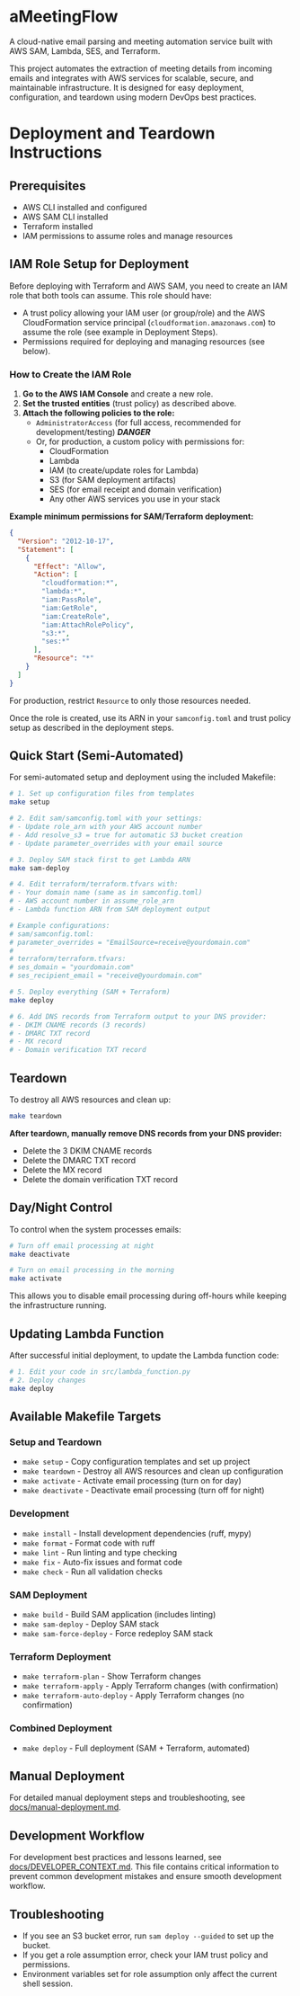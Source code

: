 # aMeetingFlow

A cloud-native email parsing and meeting automation service built with AWS SAM, Lambda, SES, and Terraform.

This project automates the extraction of meeting details from incoming emails and integrates with AWS services for scalable, secure, and maintainable infrastructure. It is designed for easy deployment, configuration, and teardown using modern DevOps best practices.

# Deployment and Teardown Instructions

## Prerequisites
- AWS CLI installed and configured
- AWS SAM CLI installed
- Terraform installed
- IAM permissions to assume roles and manage resources
## IAM Role Setup for Deployment

Before deploying with Terraform and AWS SAM, you need to create an IAM role that both tools can assume. This role should have:

- A trust policy allowing your IAM user (or group/role) and the AWS CloudFormation service principal (`cloudformation.amazonaws.com`) to assume the role (see example in Deployment Steps).
- Permissions required for deploying and managing resources (see below).

### How to Create the IAM Role

1. **Go to the AWS IAM Console** and create a new role.
2. **Set the trusted entities** (trust policy) as described above.
3. **Attach the following policies to the role:**
   - `AdministratorAccess` (for full access, recommended for development/testing) ***DANGER***
   - Or, for production, a custom policy with permissions for:
     - CloudFormation
     - Lambda
     - IAM (to create/update roles for Lambda)
     - S3 (for SAM deployment artifacts)
     - SES (for email receipt and domain verification)
     - Any other AWS services you use in your stack

**Example minimum permissions for SAM/Terraform deployment:**
```json
{
  "Version": "2012-10-17",
  "Statement": [
    {
      "Effect": "Allow",
      "Action": [
        "cloudformation:*",
        "lambda:*",
        "iam:PassRole",
        "iam:GetRole",
        "iam:CreateRole",
        "iam:AttachRolePolicy",
        "s3:*",
        "ses:*"
      ],
      "Resource": "*"
    }
  ]
}
```

For production, restrict `Resource` to only those resources needed.

Once the role is created, use its ARN in your `samconfig.toml` and trust policy setup as described in the deployment steps.


## Quick Start (Semi-Automated)

For semi-automated setup and deployment using the included Makefile:

```bash
# 1. Set up configuration files from templates
make setup

# 2. Edit sam/samconfig.toml with your settings:
# - Update role_arn with your AWS account number
# - Add resolve_s3 = true for automatic S3 bucket creation
# - Update parameter_overrides with your email source

# 3. Deploy SAM stack first to get Lambda ARN
make sam-deploy

# 4. Edit terraform/terraform.tfvars with:
# - Your domain name (same as in samconfig.toml)
# - AWS account number in assume_role_arn
# - Lambda function ARN from SAM deployment output

# Example configurations:
# sam/samconfig.toml:
# parameter_overrides = "EmailSource=receive@yourdomain.com"
# 
# terraform/terraform.tfvars:
# ses_domain = "yourdomain.com"
# ses_recipient_email = "receive@yourdomain.com"

# 5. Deploy everything (SAM + Terraform)
make deploy

# 6. Add DNS records from Terraform output to your DNS provider:
# - DKIM CNAME records (3 records)
# - DMARC TXT record
# - MX record
# - Domain verification TXT record
```

## Teardown

To destroy all AWS resources and clean up:

```bash
make teardown
```

**After teardown, manually remove DNS records from your DNS provider:**
- Delete the 3 DKIM CNAME records
- Delete the DMARC TXT record
- Delete the MX record
- Delete the domain verification TXT record

## Day/Night Control

To control when the system processes emails:

```bash
# Turn off email processing at night
make deactivate

# Turn on email processing in the morning
make activate
```

This allows you to disable email processing during off-hours while keeping the infrastructure running.

## Updating Lambda Function

After successful initial deployment, to update the Lambda function code:

```bash
# 1. Edit your code in src/lambda_function.py
# 2. Deploy changes
make deploy
```

## Available Makefile Targets

### Setup and Teardown
- `make setup` - Copy configuration templates and set up project
- `make teardown` - Destroy all AWS resources and clean up configuration
- `make activate` - Activate email processing (turn on for day)
- `make deactivate` - Deactivate email processing (turn off for night)

### Development
- `make install` - Install development dependencies (ruff, mypy)
- `make format` - Format code with ruff
- `make lint` - Run linting and type checking
- `make fix` - Auto-fix issues and format code
- `make check` - Run all validation checks

### SAM Deployment
- `make build` - Build SAM application (includes linting)
- `make sam-deploy` - Deploy SAM stack
- `make sam-force-deploy` - Force redeploy SAM stack

### Terraform Deployment
- `make terraform-plan` - Show Terraform changes
- `make terraform-apply` - Apply Terraform changes (with confirmation)
- `make terraform-auto-deploy` - Apply Terraform changes (no confirmation)

### Combined Deployment
- `make deploy` - Full deployment (SAM + Terraform, automated)

## Manual Deployment

For detailed manual deployment steps and troubleshooting, see [docs/manual-deployment.md](docs/manual-deployment.md).

## Development Workflow

For development best practices and lessons learned, see [docs/DEVELOPER_CONTEXT.md](docs/DEVELOPER_CONTEXT.md). This file contains critical information to prevent common development mistakes and ensure smooth development workflow.

## Troubleshooting
- If you see an S3 bucket error, run `sam deploy --guided` to set up the bucket.
- If you get a role assumption error, check your IAM trust policy and permissions.
- Environment variables set for role assumption only affect the current shell session.
